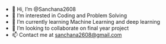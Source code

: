 - 👋 Hi, I’m @Sanchana2608
- 👀 I’m interested in Coding and Problem Solving
- 🌱 I’m currently learning Machine Learning and deep learning
- 💞️ I’m looking to collaborate on final year project
- 📫 Contact me at sanchana2608@gmail.com

<!---
Sanchana2608/Sanchana2608 is a ✨ special ✨ repository because its `README.md` (this file) appears on your GitHub profile.
You can click the Preview link to take a look at your changes.
--->
